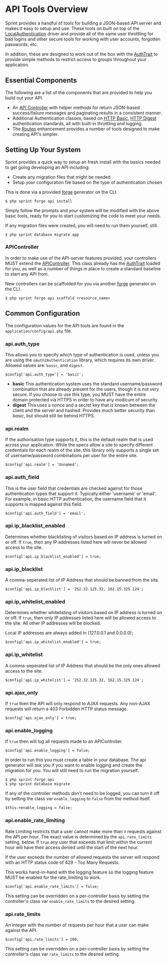 # API Tools Overview

Sprint provides a handful of tools for building a JSON-based API server and makes it easy to setup and use. These tools on built on top of the [LocalAuthentication](security/authentication) driver and provide all of the same user throttling for bad logins and other secure tools for working with user accounts, forgotten passwords, etc. 

In addition, these are designed to work out of the box with the  [AuthTrait](security/auth_trait) to provide simple methods to restrict access to groups throughout your application.

## Essential Components
The following are a list of the components that are provided to help you build out your API.

- An [API  Controller](api/controller) with helper methods for return JSON-based success/failure messages and paginating results in a consistent manner.
- Additional Authentication classes, based on [HTTP Basic](api/httpbasic), [HTTP Digest](api/httpdigest) authentication standards, all with built-in throttling and logging.
- The [Routes](general/routes) enhancement provides a number of tools designed to make creating API's simpler.

## Setting Up Your System
Sprint provides a quick way to setup an fresh install with the basics needed to get going developing an API including: 

* Create any migration files that might be needed
* Setup your configuration file based on the type of authentication chosen

This is done via a provided [forge](forge/overview) generator on the CLI.

	$ php sprint forge api install
	
Simply follow the prompts and your system will be modified with the above basic tools, ready for you to start customizing the code to meet your needs. 

If any migration files were created, you will need to run them yourself, still.

	$ php sprint database migrate app

### APIController
In order to make use of the API-server features provided, your controllers MUST extend the [APIController](api/controller). This class already has the [AuthTrait](security/auth_trait) loaded for you, as well as a number of things in place to create a standard baseline to start any API from.

New controllers can be scaffolded for you via another [forge](forge/overview) generator on the CLI. 

	$ php sprint forge api scaffold <resource_name>



## Common Configuration
The configuration values for the API tools are found in the `application/config/api.php` file.

### api.auth_type
This allows you to specify which type of authentication is used, unless you are using the `oAuth2Authentication` library, which requires its own driver. Allowed values are: `basic`, and `digest`.

	$config['api.auth_type'] = 'basic';

* __basic__ This authentication system uses the standard username/password combination that are already present for the users, though it is not very secure. If you choose to use this type, you MUST have the entire domain protected via HTTPS in order to have any modicum of security.
* __digest__ This uses a nonce and a secret key that is known between the client and the server and hashed. Provides much better security than _basic_, but should still be behind HTTPS.

### api.realm
If the authorisation type supports it, this is the default realm that is used across your application. While the specs allow a site to specify different credentials for each realm of the site, this library only supports a single set of username/password combinations per user for the entire site.

	$config['api.realm'] = 'Unnamed';

### api.auth_field
This is the user field that credentials are checked against for those authentication types that support it. Typically either 'username' or 'email'. For example, in basic HTTP authentication, the username field that it supports is mapped against this field.

	$config['api.auth_field'] = 'email';

### api.ip_blacklist_enabled
Determines whether blacklisting of visitors based on IP address is turned on or off. If `true`, then any IP addresses listed here will never be allowed access to the site.

	$config['api.ip_blacklist_enabled'] = true;

### api.ip_blacklist
A comma-seperated list of IP Address that should be banned from the site.

	$config['api.ip_blacklist'] = '252.32.125.32, 162.15.325.124';

### api.ip_whitelist_enabled
Determines whether whitelisting of visitors based on IP address is turned on or off. If `true`, then only IP addresses listed here will be allowed access to the site. All other IP addresses will be blocked.

Local IP addresses are always added in (127.0.0.1 and 0.0.0.0);

	$config['api.ip_whitelist_enabled'] = true;

### api.ip_whitelist
A comma-seperated list of IP Address that should be the only ones allowed access to the site.

	$config['api.ip_whitelist'] = '252.32.125.32, 162.15.325.124';

### api.ajax_only
If `true` then the API will only respond to AJAX requests. Any non-AJAX requests will return a 403 Forbidden HTTP status message.

	$config['api.ajax_only'] = true;

### api.enable_logging
If `true` then will log all requests made to an APIController.

	$config['api.enable_logging'] = false;

In order to run this you must create a table in your database. The api generator will ask you if you want to enable logging and create the migration for you. You will still need to run the migration yourself. 

	$ php sprint forge api
	$ php sprint database migrate

If any of the controller methods don't need to be logged, you can turn it off by setting the class var `enable_logging` to `false` from the method itself.

	$this->enable_logging = false;

### api.enable_rate_limiting
Rate Limiting restricts that a user cannot make more than `X` requests against the API per hour. The exact value is determined by the `api.rate_limits` setting, below. If `true` any user that exceeds that limit within the current hour will have their access denied until the start of the next hour.

If the user exceeds the number of allowed requests the server will respond with an HTTP status code of 429 - Too Many Requests.

This works hand-in-hand with the logging feature so the logging feature MUST be enabled for the rate_limiting to work.

	$config['api.enable_rate_limits'] = false;

This setting can be overridden on a per-controller basis by setting the controller's class var `enable_rate_limits` to the desired setting.

### api.rate_limits
An integer with the number of requests per hour that a user can make against the API.

	$config['api.rate_limits'] = 100;

This setting can be overridden on a per-controller basis by setting the controller's class var `rate_limits` to the desired setting.
